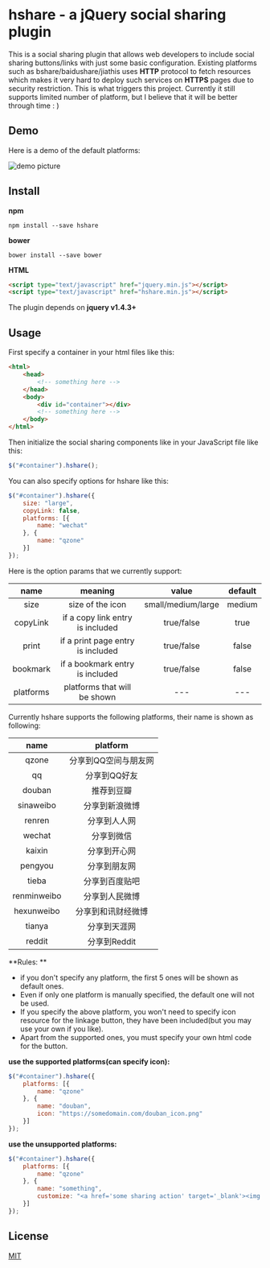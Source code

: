 # hshare - a jQuery social sharing plugin

This is a social sharing plugin that allows web developers to include social sharing buttons/links with just some basic configuration. Existing platforms such as bshare/baidushare/jiathis uses **HTTP** protocol to fetch resources which makes it very hard to deploy such services on **HTTPS** pages due to security restriction. This is what triggers this project. Currently it still supports limited number of platform, but I believe that it will be better through time : )

## Demo

Here is a demo of the default platforms:

![demo picture](http://ohtikzqed.bkt.clouddn.com/QQ%E5%9B%BE%E7%89%8720170121223132.jpg)

## Install
**npm**
```plain
npm install --save hshare
```

**bower**
```plain
bower install --save bower
```

**HTML**
```html
<script type="text/javascript" href="jquery.min.js"></script>
<script type="text/javascript" href="hshare.min.js"></script>
```

The plugin depends on **jquery v1.4.3+**

## Usage

First specify a container in your html files like this:
```html
<html>
    <head>
        <!-- something here -->
    </head>
    <body>
        <div id="container"></div>
        <!-- something here -->
    </body>
</html>
```

Then initialize the social sharing components like in your JavaScript file like this:
```javascript
$("#container").hshare();
```

You can also specify options for hshare like this:

```javascript
$("#container").hshare({
	size: "large",
	copyLink: false,
	platforms: [{
		name: "wechat"
	}, {
		name: "qzone"
	}]
});
```

Here is the option params that we currently support:

|name|meaning|value|default|
|:----:|:----:|:---:|:---:|
|size|size of the icon|small/medium/large|medium|
|copyLink|if a copy link entry is included|true/false|true|
|print|if a print page entry is included|true/false|false|
|bookmark|if a bookmark entry is included|true/false|false|
|platforms|platforms that will be shown|---|---|

Currently hshare supports the following platforms, their name is shown as following:

|name|platform|
|:----:|:----:|
|qzone|分享到QQ空间与朋友网|
|qq|分享到QQ好友|
|douban|推荐到豆瓣|
|sinaweibo|分享到新浪微博|
|renren|分享到人人网|
|wechat|分享到微信|
|kaixin|分享到开心网|
|pengyou|分享到朋友网|
|tieba|分享到百度贴吧|
|renminweibo|分享到人民微博|
|hexunweibo|分享到和讯财经微博|
|tianya|分享到天涯网|
|reddit|分享到Reddit|

**Rules: **
* if you don't specify any platform, the first 5 ones will be shown as default ones.
* Even if only one platform is manually specified, the default one will not be used.
* If you specify the above platform, you won't need to specify icon resource for the linkage button, they have been included(but you may use your own if you like).
* Apart from the supported ones, you must specify your own html code for the button.

**use the supported platforms(can specify icon):**
```javascript
$("#container").hshare({
	platforms: [{
		name: "qzone"
	}, {
		name: "douban",
		icon: "https://somedomain.com/douban_icon.png"
	}]
});
```

**use the unsupported platforms:**
```javascript
$("#container").hshare({
	platforms: [{
		name: "qzone"
	}, {
		name: "something",
		customize: "<a href='some sharing action' target='_blank'><img src='some icon source'></img><a>"
	}]
});
```

## License
[MIT](https://opensource.org/licenses/MIT)